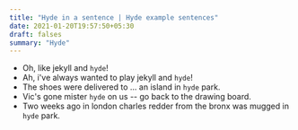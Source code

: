 ```yaml
---
title: "Hyde in a sentence | Hyde example sentences"
date: 2021-01-20T19:57:50+05:30
draft: falses
summary: "Hyde"
---
```

- Oh, like jekyll and `hyde`!
- Ah, i've always wanted to play jekyll and `hyde`!
- The shoes were delivered to ... an island in `hyde` park.
- Vic's gone mister `hyde` on us -- go back to the drawing board.
- Two weeks ago in london charles redder from the bronx was mugged in `hyde` park.
                 
